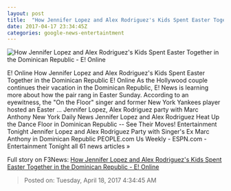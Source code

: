 ```yaml
---
layout: post
title:  "How Jennifer Lopez and Alex Rodriguez's Kids Spent Easter Together in the Dominican Republic - E! Online"
date: 2017-04-17 23:34:45Z
categories: google-news-entertaintment
---
```


![How Jennifer Lopez and Alex Rodriguez's Kids Spent Easter Together in the Dominican Republic - E! Online](http://akns-images.eonline.com/eol_images/Entire_Site/2017231/rs_600x600-170331131653-600-2alex-rodriguez-jennifer-lopez-sexy.jpg?downsize=450:*&crop=450:350;left,top)

E! Online How Jennifer Lopez and Alex Rodriguez's Kids Spent Easter Together in the Dominican Republic E! Online As the Hollywood couple continues their vacation in the Dominican Republic, E! News is learning more about how the pair rang in Easter Sunday. According to an eyewitness, the "On the Floor" singer and former New York Yankees player hosted an Easter ... Jennifer Lopez, Alex Rodriguez party with Marc Anthony New York Daily News Jennifer Lopez and Alex Rodriguez Heat Up the Dance Floor in Dominican Republic -- See Their Moves! Entertainment Tonight Jennifer Lopez and Alex Rodriguez Party with Singer's Ex Marc Anthony in Dominican Republic PEOPLE.com Us Weekly - ESPN.com - Entertainment Tonight all 61 news articles »


Full story on F3News: [How Jennifer Lopez and Alex Rodriguez's Kids Spent Easter Together in the Dominican Republic - E! Online](http://www.f3nws.com/n/2Cgqb)

> Posted on: Tuesday, April 18, 2017 4:34:45 AM
